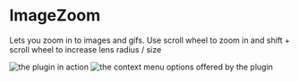 # ImageZoom

Lets you zoom in to images and gifs. Use scroll wheel to zoom in and shift + scroll wheel to increase lens radius / size

![the plugin in action](https://github.com/verticalsync/Suncord/assets/45497981/408cd77d-c5f4-40bc-8de2-f977a31b3e5f)
![the context menu options offered by the plugin](https://github.com/verticalsync/Suncord/assets/45497981/3bede636-f1ce-493f-af46-788b920cb81c)
